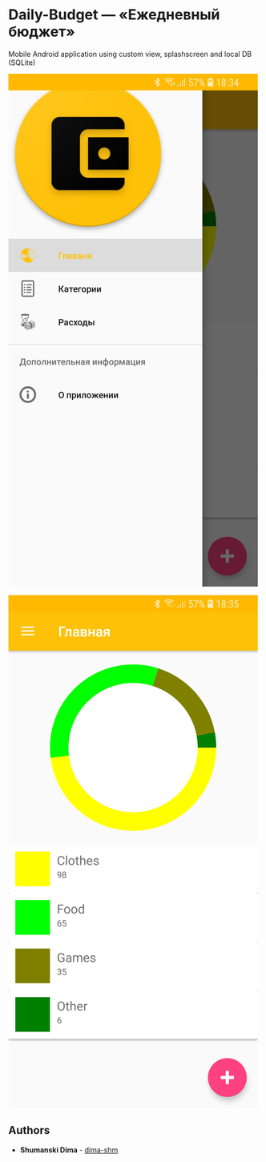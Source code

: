 # Daily-Budget — «Ежедневный бюджет»

Mobile Android application using custom view, splashscreen and local DB (SQLite)

![screenshot of sample](https://github.com/dima-shm/Daily-Budget/blob/master/Preview1.jpg)

![screenshot of sample](https://github.com/dima-shm/Daily-Budget/blob/master/Preview2.jpg)

## Authors

* **Shumanski Dima** - [dima-shm](https://github.com/dima-shm)